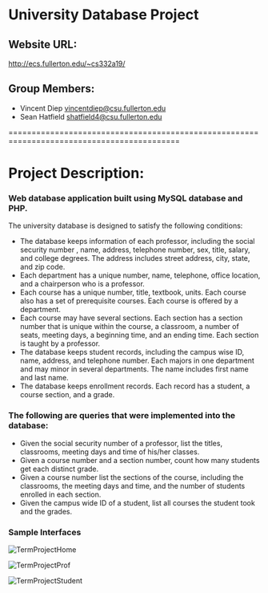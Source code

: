 
# University Database Project

## Website URL: 
http://ecs.fullerton.edu/~cs332a19/

## Group Members: 
- Vincent Diep  vincentdiep@csu.fullerton.edu
- Sean Hatfield shatfield4@csu.fullerton.edu

===========================================================================================

# Project Description:

### Web database application built using MySQL database and PHP.

The university database is designed to satisfy the following conditions:

- The database keeps information of each professor, including the social security number , name, address, telephone number, sex, title, salary, and college degrees. The address includes street address, city, state, and zip code. 
- Each department has a unique number, name, telephone, office location, and a chairperson who is a professor. 
- Each course has a unique number, title, textbook, units. Each course also has a set of prerequisite courses. Each course is offered by a department.
- Each course may have several sections. Each section has a section number that is unique within the course, a classroom, a number of seats, meeting days, a beginning time, and an ending time. Each section is taught by a professor.
- The database keeps student records, including the campus wise ID, name, address, and telephone number. Each majors in one department and may minor in several departments. The name includes first name and last name.
- The database keeps enrollment records. Each record has a student, a course section, and a grade.


### The following are queries that were implemented into the database:
- Given the social security number of a professor, list the titles, classrooms, meeting days and time of his/her classes.
- Given a course number and a section number, count how many students get each distinct grade.
- Given a course number list the sections of the course, including the classrooms, the meeting days and time, and the number of students enrolled in each section.
- Given the campus wide ID of a student, list all courses the student took and the grades. 

### Sample Interfaces
![TermProjectHome](https://user-images.githubusercontent.com/51553736/133872278-956c666a-883d-4989-92a8-25f03f07d26e.PNG)

![TermProjectProf](https://user-images.githubusercontent.com/51553736/133872282-bee5282f-e9c7-4561-a08b-0b057d0b6e5a.PNG)

![TermProjectStudent](https://user-images.githubusercontent.com/51553736/133872284-93797178-79f7-489c-82a9-81fefde6d729.PNG)

